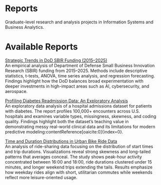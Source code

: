 # Reports

Graduate-level research and analysis projects in Information Systems and Business Analytics.

# Available Reports  

[Strategic Trends in DoD SBIR Funding (2015–2025)](DoDSBIRFunding_Perez.pdf)  
An empirical analysis of Department of Defense Small Business Innovation Research (SBIR) funding from 2015–2025. Methods include descriptive statistics, t-tests, ANOVA, time series analysis, and regression forecasting. Findings highlight how the DoD balances broad experimentation with deeper investments in high-impact areas such as AI, cybersecurity, and aerospace.

[Profiling Diabetes Readmission Data: An Exploratory Analysis](ProfilingDiabetesReadmissionData_EDA.pdf)  
An exploratory data analysis of a hospital admissions dataset for patients with diabetes. The report profiles 100,000+ encounters across U.S. hospitals and examines variable types, missingness, skewness, and coding quality. Findings highlight both the dataset’s teaching value in demonstrating messy real-world clinical data and its limitations for modern predictive modeling:contentReference[oaicite:0]{index=0}.

[Time and Duration Distributions in Urban Bike Ride Data](DistributionsinUrbanBikeRideData_Perez.pdf)  
An analysis of ride-sharing data focusing on the distribution of start times and trip durations. Visualizations reveal strong skewness and long-tailed patterns that averages conceal. The study shows peak-hour activity concentrated between 16:00 and 18:00, ride durations clustered under 15 minutes, and longer weekend trips extending the tails. Results emphasize how weekday rides align with short, utilitarian commutes while weekends reflect more leisure-oriented usage.
